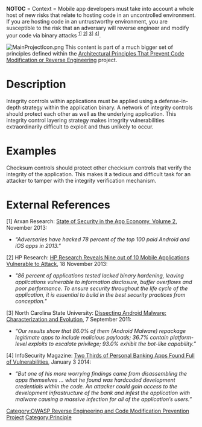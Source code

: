 __NOTOC__
\= Context = Mobile app developers must take into account a whole host
of new risks that relate to hosting code in an uncontrolled environment.
If you are hosting code in an untrustworthy environment, you are
susceptible to the risk that an adversary will reverse engineer and
modify your code via binary attacks
<sup>[1]([#ReferenceItem1 "wikilink")\]</sup>
<sup>[2]([#ReferenceItem2 "wikilink")\]</sup>
<sup>[3]([#ReferenceItem3 "wikilink")\]</sup>
<sup>[4]([#ReferenceItem4 "wikilink")\]</sup>.

![MainProjectIcon.png](MainProjectIcon.png "MainProjectIcon.png") This
content is part of a much bigger set of principles defined within the
[Architectural Principles That Prevent Code Modification or Reverse
Engineering](https://www.owasp.org/index.php/Architectural_Principles_That_Prevent_Code_Modification_or_Reverse_Engineering)
project.

# Description

Integrity controls within applications must be applied using a
defense-in-depth strategy within the application binary. A network of
integrity controls should protect each other as well as the underlying
application. This integrity control layering strategy makes integrity
vulnerabilities extraordinarily difficult to exploit and thus unlikely
to occur.

# Examples

Checksum controls should protect other checksum controls that verify the
integrity of the application. This makes it a tedious and difficult task
for an attacker to tamper with the integrity verification mechanism.

# External References

<span id="ReferenceItem1">\[1\] Arxan Research: [State of Security in
the App Economy,
Volume 2](https://www.arxan.com/assets/1/7/State_of_Security_in_the_App_Economy_Report_Vol._2.pdf),
November 2013:

  -
    *“Adversaries have hacked 78 percent of the top 100 paid Android and
    iOS apps in 2013.”*</span>

<span id="ReferenceItem2">\[2\] HP Research: [HP Research Reveals Nine
out of 10 Mobile Applications Vulnerable to
Attack](http://www8.hp.com/us/en/hp-news/press-release.html?id=1528865#.UuwZFPZvDi5),
18 November 2013:

  -
    *"86 percent of applications tested lacked binary hardening, leaving
    applications vulnerable to information disclosure, buffer overflows
    and poor performance. To ensure security throughout the life cycle
    of the application, it is essential to build in the best security
    practices from conception."*</span>

<span id="ReferenceItem3">\[3\] North Carolina State University:
[Dissecting Android Malware: Characterization and
Evolution](http://www.csc.ncsu.edu/faculty/jiang/pubs/OAKLAND12.pdf), 7
September 2011:

  -
    *“Our results show that 86.0% of them (Android Malware) repackage
    legitimate apps to include malicious payloads; 36.7% contain
    platform-level exploits to escalate privilege; 93.0% exhibit the
    bot-like capability.”*</span>

<span id="ReferenceItem4">\[4\] InfoSecurity Magazine: [Two Thirds of
Personal Banking Apps Found Full of
Vulnerabilities](http://www.infosecurity-magazine.com/view/36376/two-thirds-of-personal-banking-apps-found-full-of-vulnerabilities/),
January 3 2014:

  -
    *“But one of his more worrying findings came from disassembling the
    apps themselves ... what he found was hardcoded development
    credentials within the code. An attacker could gain access to the
    development infrastructure of the bank and infest the application
    with malware causing a massive infection for all of the
    application’s users.”*</span>

[Category:OWASP Reverse Engineering and Code Modification Prevention
Project](Category:OWASP_Reverse_Engineering_and_Code_Modification_Prevention_Project "wikilink")
[Category:Principle](Category:Principle "wikilink")